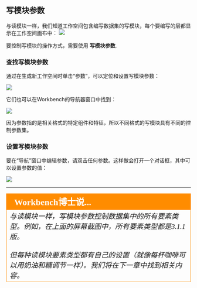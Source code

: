 ## 写模块参数 ##
与读模块一样，我们知道工作空间包含编写数据集的写模块，每个要编写的层都显示在工作空间画布中：
![](./Images/Img1.049.WriterFTs.png)

要控制写模块的操作方式，需要使用 **写模块参数**.


### 查找写模块参数 ###
通过在生成新工作空间时单击“参数”，可以定位和设置写模块参数：

![](./Images/Img1.050.WriterParamsGen.png)

它们也可以在Workbench的导航器窗口中找到：

![](./Images/Img1.051.WriterParamsNav.png)

因为参数指的是相关格式的特定组件和特征，所以不同格式的写模块具有不同的控制参数集。

### 设置写模块参数 ###
要在“导航”窗口中编辑参数，请双击任何参数。这样做会打开一个对话框，其中可以设置参数的值：

![](./Images/Img1.052.WriterParamsSet.png)

---

<!--Person X Says Section-->

<table style="border-spacing: 0px">
<tr>
<td style="vertical-align:middle;background-color:darkorange;border: 2px solid darkorange">
<i class="fa fa-quote-left fa-lg fa-pull-left fa-fw" style="color:white;padding-right: 12px;vertical-align:text-top"></i>
<span style="color:white;font-size:x-large;font-weight: bold;font-family:serif">Workbench博士说...</span>
</td>
</tr>

<tr>
<td style="border: 1px solid darkorange">
<span style="font-family:serif; font-style:italic; font-size:larger">
与读模块一样，写模块参数控制数据集中的所有要素类型。例如，在上面的屏幕截图中，所有要素类型都是3.1.1版。
<br><br>但每种读模块要素类型都有自己的设置（就像每杯咖啡可以用奶油和糖调节一样）。我们将在下一章中找到相关内容。
</span>
</td>
</tr>
</table>
